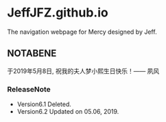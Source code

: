 # JeffJFZ.github.io
The navigation webpage for Mercy designed by Jeff.

## NOTABENE
于2019年5月8日, 祝我的夫人梦小熙生日快乐！—— 夙风
### ReleaseNote
+ Version6.1 Deleted.
+ Version6.2 Updated on 05.06, 2019.

